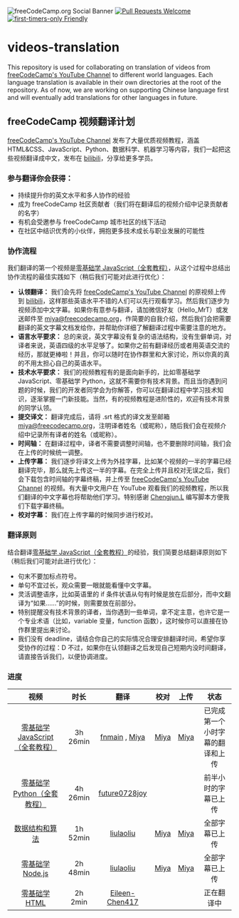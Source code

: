 ![freeCodeCamp.org Social Banner](https://s3.amazonaws.com/freecodecamp/wide-social-banner.png)
[![Pull Requests Welcome](https://img.shields.io/badge/PRs-welcome-brightgreen.svg?style=flat)](http://makeapullrequest.com)
[![first-timers-only Friendly](https://img.shields.io/badge/first--timers--only-friendly-blue.svg)](http://www.firsttimersonly.com/)

# videos-translation

This repository is used for collaborating on translation of videos from [freeCodeCamp's YouTube Channel](https://www.youtube.com/freecodecamp) to different world languages.
Each language translation is available in their own directories at the root of the repository. As of now, we are working on supporting Chinese language first and will eventually add translations for other languages in future.

## freeCodeCamp 视频翻译计划

[freeCodeCamp's YouTube Channel](https://www.youtube.com/freecodecamp) 发布了大量优质视频教程，涵盖 HTML&CSS、JavaScript、Python、数据科学、机器学习等内容，我们一起把这些视频翻译成中文，发布在 [bilibili](https://space.bilibili.com/335505768)，分享给更多学员。

### 参与翻译你会获得：

- 持续提升你的英文水平和多人协作的经验
- 成为 freeCodeCamp 社区贡献者（我们将在翻译后的视频介绍中记录贡献者的名字）
- 有机会受邀参与 freeCodeCamp 城市社区的线下活动
- 在社区中结识优秀的小伙伴，拥抱更多技术成长与职业发展的可能性

### 协作流程
我们翻译的第一个视频是[零基础学 JavaScript（全套教程）](https://www.bilibili.com/video/av61884749/)，从这个过程中总结出协作流程的最佳实践如下（稍后我们可能对此进行优化）：
- **认领翻译：** 我们会先将 [freeCodeCamp's YouTube Channel](https://www.youtube.com/freecodecamp) 的原视频上传到 [bilibili](https://space.bilibili.com/335505768)，这样那些英语水平不错的人们可以先行观看学习。然后我们逐步为视频添加中文字幕。如果你有意参与翻译，请加微信好友（Hello_MrT）或发送邮件至  miya@freecodecamp.org，作简要的自我介绍，然后我们会把需要翻译的英文字幕文档发给你，并帮助你详细了解翻译过程中需要注意的地方。
- **语言水平要求：** 总的来说，英文字幕没有复杂的语法结构，没有生僻单词，对译者来说，英语四级的水平足够了。如果你之前有翻译经历或者用英语交流的经历，那就更棒啦！并且，你可以随时在协作群里和大家讨论，所以你真的真的不用太担心自己的英语水平。
- **技术水平要求：** 我们的视频教程有的是面向新手的，比如零基础学 JavaScript、零基础学 Python，这就不需要你有技术背景。而且当你遇到问题的时候，我们的开发者同学会为你解答，你可以在翻译过程中学习技术知识，逐渐掌握一门新技能。当然，有的视频教程是进阶性的，欢迎有技术背景的同学认领。
- **提交译文：** 翻译完成后，请将 .srt 格式的译文发至邮箱 miya@freecodecamp.org，注明译者姓名（或昵称），随后我们会在视频介绍中记录所有译者的姓名（或昵称）。
- **时间轴：** 在翻译过程中，译者不需要调整时间轴，也不要删除时间轴，我们会在上传的时候统一调整。
- **上传字幕：** 我们逐步将译文上传为外挂字幕，比如某个视频的一半的字幕已经翻译完毕，那么就先上传这一半的字幕。在完全上传并且校对无误之后，我们会下载包含时间轴的字幕终稿，并上传至 [freeCodeCamp's YouTube Channel](https://www.youtube.com/freecodecamp) 的视频。有大量中文用户在 YouTube 观看我们的视频教程，所以我们翻译的中文字幕也将帮助他们学习。特别感谢 [Chengjun.L](https://github.com/Raman0716) 编写脚本方便我们下载字幕终稿。
- **校对字幕：** 我们在上传字幕的时候同步进行校对。

### 翻译原则
结合翻译[零基础学 JavaScript（全套教程）](https://www.bilibili.com/video/av61884749/)的经验，我们简要总结翻译原则如下（稍后我们可能对此进行优化）：
- 句末不要加标点符号。
- 单句不宜过长，观众需要一眼就能看懂中文字幕。
- 灵活调整语序，比如英语里的 if 条件状语从句有时候是放在后部分，而中文翻译为“如果......”的时候，则需要放在前部分。
- 特别提醒没有技术背景的译者，当你遇到一些单词，拿不定主意，也许它是一个专业术语（比如，variable 变量，function 函数），这时候你可以直接在协作群里提出来讨论。
- 我们没有 deadline，请结合你自己的实际情况合理安排翻译时间，希望你享受协作的过程：D 不过，如果你在认领翻译之后发现自己短期内没时间翻译，请直接告诉我们，以便协调进度。

### 进度
| 视频 | 时长 | 翻译 | 校对 | 上传 | 状态 |
|:------:|:------:|:------:|:------:|:------:|:------:|
| [零基础学 JavaScript（全套教程）](https://www.bilibili.com/video/av61884749/) | 3h 26min |[fnmain](https://github.com/fnmain) , [Miya](https://github.com/miyaliu666) |  [Miya](https://github.com/miyaliu666) |  [Miya](https://github.com/miyaliu666) | 已完成第一个小时字幕的翻译和上传|
| [零基础学 Python（全套教程）](https://www.bilibili.com/video/av64317795) | 4h 26min |[future0728joy](https://github.com/future0728joy) | |  | 前半小时的字幕已上传|
| [数据结构和算法](https://www.bilibili.com/video/av66896745) | 1h 52min |[liulaoliu](https://github.com/liulaoliu) |[Miya](https://github.com/miyaliu666)  |[Miya](https://github.com/miyaliu666)   | 全部字幕已上传|
| [零基础学 Node.js](https://www.bilibili.com/video/av66895684) | 2h 48min |[liulaoliu](https://github.com/liulaoliu) |[Miya](https://github.com/miyaliu666)  |[Miya](https://github.com/miyaliu666)   |  全部字幕已上传|
| [零基础学 HTML](https://www.bilibili.com/video/av73653011) | 2h 2min |[Eileen-Chen417](https://github.com/Eileen-Chen417) |  |  | 正在翻译中|
